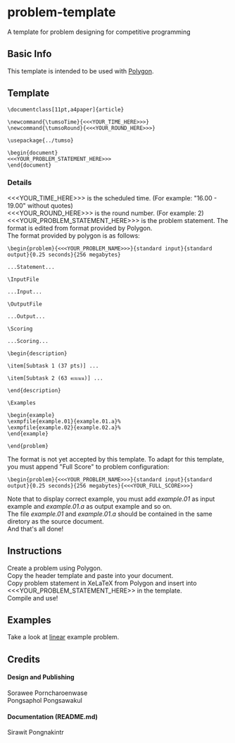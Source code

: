 # problem-template
A template for problem designing for competitive programming

## Basic Info
This template is intended to be used with [Polygon](https://polygon.codeforces.com "Polygon").

## Template
```
\documentclass[11pt,a4paper]{article}

\newcommand{\tumsoTime}{<<<YOUR_TIME_HERE>>>}
\newcommand{\tumsoRound}{<<<YOUR_ROUND_HERE>>>}

\usepackage{../tumso}

\begin{document}
<<<YOUR_PROBLEM_STATEMENT_HERE>>>
\end{document}
```

### Details
<<<YOUR_TIME_HERE>>> is the scheduled time. (For example: "16.00 - 19.00" without quotes)  
<<<YOUR_ROUND_HERE>>> is the round number. (For example: 2)  
<<<YOUR_PROBLEM_STATEMENT_HERE>>> is the problem statement. The format is edited from format provided by Polygon.  
The format provided by polygon is as follows:  
```
\begin{problem}{<<<YOUR_PROBLEM_NAME>>>}{standard input}{standard output}{0.25 seconds}{256 megabytes}

...Statement...

\InputFile

...Input...

\OutputFile

...Output...

\Scoring

...Scoring...

\begin{description}

\item[Subtask 1 (37 pts)] ...

\item[Subtask 2 (63 คะแนน)] ...

\end{description}

\Examples

\begin{example}
\exmpfile{example.01}{example.01.a}%
\exmpfile{example.02}{example.02.a}%
\end{example}

\end{problem}
```
The format is not yet accepted by this template. To adapt for this template, you must append "Full Score" to problem configuration:  
```
\begin{problem}{<<<YOUR_PROBLEM_NAME>>>}{standard input}{standard output}{0.25 seconds}{256 megabytes}{<<<YOUR_FULL_SCORE>>>}
```
Note that to display correct example, you must add _example.01_ as input example and _example.01.a_ as output example and so on.  
The file _example.01_ and _example.01.a_ should be contained in the same diretory as the source document.  
And that's all done!  

## Instructions
Create a problem using Polygon.  
Copy the header template and paste into your document.  
Copy problem statement in XeLaTeX from Polygon and insert into <<<YOUR_PROBLEM_STATEMENT_HERE>> in the template.  
Compile and use!  

## Examples
Take a look at [linear](https://github.com/win11905/problem-template/tree/master/linear "linear") example problem.

## Credits
#### Design and Publishing
Sorawee Porncharoenwase  
Pongsaphol Pongsawakul  
#### Documentation (README.md)
Sirawit Pongnakintr  
